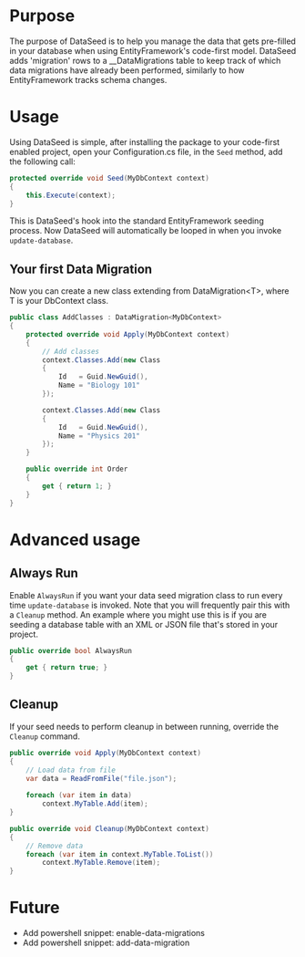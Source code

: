 # Purpose

The purpose of DataSeed is to help you manage the data that gets pre-filled
in your database when using EntityFramework's code-first model. DataSeed adds
'migration' rows to a __DataMigrations table to keep track of which data 
migrations have already been performed, similarly to how EntityFramework tracks
schema changes.

# Usage

Using DataSeed is simple, after installing the package to your code-first 
enabled project, open your Configuration.cs file, in the `Seed` method, add
the following call:

```C#
protected override void Seed(MyDbContext context)
{
    this.Execute(context);
}
```

This is DataSeed's hook into the standard EntityFramework seeding process. Now
DataSeed will automatically be looped in when you invoke `update-database`.

## Your first Data Migration
Now you can create a new class extending from DataMigration&lt;T&gt;, where T 
is your DbContext class.

```C#
public class AddClasses : DataMigration<MyDbContext>
{
    protected override void Apply(MyDbContext context)
    {
        // Add classes
        context.Classes.Add(new Class
        {
            Id   = Guid.NewGuid(),
            Name = "Biology 101"
        });

        context.Classes.Add(new Class
        {
            Id   = Guid.NewGuid(),
            Name = "Physics 201"
        });
    }

    public override int Order
    {
        get { return 1; }
    }
}
```

# Advanced usage

## Always Run

Enable `AlwaysRun` if you want your data seed migration class to run every
time `update-database` is invoked. Note that you will frequently pair this with
a `Cleanup` method. An example where you might use this is if you are seeding
a database table with an XML or JSON file that's stored in your project.

```C#
public override bool AlwaysRun
{
    get { return true; }
}
```

## Cleanup

If your seed needs to perform cleanup in between running, override the `Cleanup`
command.

```C#
public override void Apply(MyDbContext context)
{
    // Load data from file
    var data = ReadFromFile("file.json");
    
    foreach (var item in data)
        context.MyTable.Add(item);
}

public override void Cleanup(MyDbContext context)
{
    // Remove data
    foreach (var item in context.MyTable.ToList())
        context.MyTable.Remove(item);
}
```

# Future

- Add powershell snippet: enable-data-migrations
- Add powershell snippet: add-data-migration